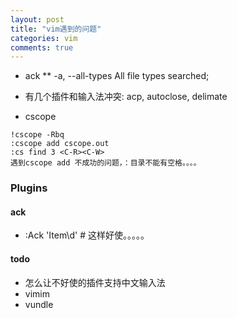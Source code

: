 ```yaml
---
layout: post
title: "vim遇到的问题" 
categories: vim
comments: true
---
```

* ack
** -a, --all-types       All file types searched;

* 有几个插件和输入法冲突: acp, autoclose, delimate
* cscope

```
!cscope -Rbq
:cscope add cscope.out
:cs find 3 <C-R><C-W>
遇到cscope add 不成功的问题，：目录不能有空格。。。。
```

### Plugins

#### ack

* :Ack 'Item\d' # 这样好使。。。。。

#### todo

* 怎么让不好使的插件支持中文输入法
* vimim
* vundle

